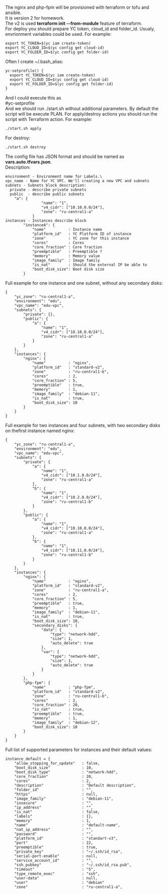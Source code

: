 The nginx and php-fpm will be provisioned with terraform or tofu and ansible.  
It is version 2 for homework.  
The v2 is used **terraform init --from-module** feature of terraform.\
For deploy you should prepare YC token, cloud_id and folder_id. Usualy, envrionment variables could be used. For example:
```
export YC_TOKEN=$(yc iam create-token)
export YC_CLOUD_ID=$(yc config get cloud-id)
export YC_FOLDER_ID=$(yc config get folder-id)
```
Often I create ~/.bash_alias:
```
yc-setprofile() {
  export YC_TOKEN=$(yc iam create-token)
  export YC_CLOUD_ID=$(yc config get cloud-id)
  export YC_FOLDER_ID=$(yc config get folder-id)
}
```
And I could execute this as  
#yc-setprofile  
And we should run ./start.sh without additional parameters. By default the script will be execute PLAN. For apply/destroy actions you should run the script with Terraform action. For example:
```
./start.sh apply
```
For destroy:
```
./start.sh destroy
```

The config file has JSON format and should be named as **vars.auto.tfvars.json**.\
Description:
```yc_zone - Have to pint to YC zone by default.\
environment - Environment name for Labels.\
vpc_name - Name for YC VPC. We'll creating a new VPC and subnets
subnets - Subnets block description:
  private - describe private subnets
  public  - describe public subnets
    "a": {
                "name": "1",
                "v4_cidr": ["10.10.0.0/24"],
                "zone": "ru-central1-a"
            }
instances - Instances describe block
        "instanceA": {
            "name"          : Instance name
            "platform_id"   : YC Platform ID of instance
            "zone"          : YC zone for this instance
            "cores"         : Cores
            "core_fraction" : Core fraction
            "preemptible"   : Preemptible ?
            "memory"        : Memory value
            "image_family"  : Image family
            "is_nat"        : Should the external IP be able to
            "boot_disk_size": Boot disk size
        }
```

Full example for one instance and one subnet, without any secondary disks:
```
{
    "yc_zone": "ru-central1-a",
    "environment": "edu",
    "vpc_name": "edu-vpc",
    "subnets": {
        "private": {},
        "public": {
            "a": {
                "name": "1",
                "v4_cidr": ["10.10.0.0/24"],
                "zone": "ru-central1-a"
            }
        }
    },
    "instances": {
        "nginx": {
            "name"          : "nginx",
            "platform_id"   : "standard-v2",
            "zone"          : "ru-central1-b",
            "cores"         : 2,
            "core_fraction" : 5,
            "preemptible"   : true,
            "memory"        : 1,
            "image_family"  : "debian-11",
            "is_nat"        : true,
            "boot_disk_size": 10
        }
    }
}
```
Full example for two instances and four subnets, with two secondary disks on thefirst instance named nginx:
```
{
    "yc_zone": "ru-central1-a",
    "environment": "edu",
    "vpc_name": "edu-vpc",
    "subnets": {
        "private": {
            "a": {
                "name": "1",
                "v4_cidr": ["10.1.0.0/24"],
                "zone": "ru-central1-a"
            },
            "b": {
                "name": "1",
                "v4_cidr": ["10.2.0.0/24"],
                "zone": "ru-central1-b"
            }
        },
        "public": {
            "a": {
                "name": "1",
                "v4_cidr": ["10.10.0.0/24"],
                "zone": "ru-central1-a"
            },
            "b": {
                "name": "1",
                "v4_cidr": ["10.11.0.0/24"],
                "zone": "ru-central1-b"
            }
        }
    },
    "instances": {
        "nginx": {
            "name"          : "nginx",
            "platform_id"   : "standard-v2",
            "zone"          : "ru-central1-a",
            "cores"         : 2,
            "core_fraction" : 5,
            "preemptible"   : true,
            "memory"        : 1,
            "image_family"  : "debian-11",
            "is_nat"        : true,
            "boot_disk_size": 10,
            "secondary_disks": {
                "data": {
                    "type": "network-hdd",
                    "size": 1,
                    "auto_delete": true
                },
                "var": {
                    "type": "network-hdd",
                    "size": 1,
                    "auto_delete": true
                }
            }
        },
        "php-fpm": {
            "name"          : "php-fpm",
            "platform_id"   : "standard-v2",
            "zone"          : "ru-central1-b",
            "cores"         : 2,
            "core_fraction" : 20,
            "is_nat"        : true,
            "preemptible"   : true,
            "memory"        : 1,
            "image_family"  : "debian-12",
            "boot_disk_size": 10
        }
    }
}
```

Full list of supported parameters for instances and their default values:
```
instance_default = {
    "allow_stopping_for_update"   : false,
    "boot_disk_size"              : 10,
    "boot_disk_type"              : "network-hdd",
    "core_fraction"               : 20,
    "cores"                       : 2,
    "description"                 : "Default description",
    "folder_id"                   : "",
    "https"                       : null,
    "image_family"                : "debian-11",
    "insecure"                    : "",
    "ip_address"                  : "",
    "is_nat"                      : false,
    "labels"                      : {},
    "memory"                      : 1,
    "name"                        : "default-name",
    "nat_ip_address"              : "",
    "password"                    : "",
    "platform_id"                 : "standart-v3",
    "port"                        : 22,
    "preemptible"                 : true,
    "private_key"                 : "~/.ssh/id_rsa",
    "serial-port-enable"          : null,
    "service_account_id"          : "",
    "ssh_pubkey"                  : "~/.ssh/id_rsa.pub",
    "timeout"                     : "5",
    "type_remote_exec"            : "ssh",
    "user-data"                   : null,
    "user"                        : "debian"
    "zone"                        : "ru-central1-a",
```